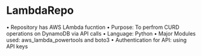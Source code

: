 # LambdaRepo
•	Repository has AWS LAmbda fucntion
•	Purpose: To perfrom CURD operations on DynamoDB via API calls
•	Language: Python
•	Major Modules used: aws_lambda_powertools and boto3
•	Authentication for API: using API keys
